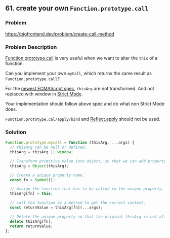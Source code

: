 ## 61. create your own `Function.prototype.call`

### Problem

https://bigfrontend.dev/problem/create-call-method

### Problem Description

[Function.prototype.call](https://tc39.es/ecma262/#sec-function.prototype.call) is very useful when we want to alter the `this` of a function.

Can you implement your own `myCall`, which returns the same result as `Function.prototype.call`?

For the [newest ECMAScript spec](https://tc39.es/ecma262/#sec-function.prototype.call), `thisArg` are not transformed. And not replaced with window in [Strict Mode](https://developer.mozilla.org/en-US/docs/Web/JavaScript/Reference/Strict_mode).

Your implementation should follow above spec and do what non Strict Mode does.

`Function.prototype.cal/apply/bind` and [Reflect.apply](https://developer.mozilla.org/zh-CN/docs/Web/JavaScript/Reference/Global_Objects/Reflect/apply) should not be used.

### Solution

```js
Function.prototype.mycall = function (thisArg, ...args) {
  // thisArg can be null or defined.
  thisArg = thisArg || window;

  // Transform primitive value into object, so that we can add property.
  thisArg = Object(thisArg);

  // Create a unique property name.
  const fn = Symbol();

  // Assign the function that has to be called to the unique property.
  thisArg[fn] = this;

  // call the function as a method to get the correct context.
  const returnValue = thisArg[fn](...args);

  // Delete the unique property so that the original thisArg is not affected.
  delete thisArg[fn];
  return returnValue;
};
```
